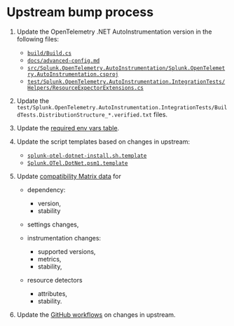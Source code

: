 # Upstream bump process

1. Update the OpenTelemetry .NET AutoInstrumentation version in the following files:

   - [`build/Build.cs`](../build/Build.cs)
   - [`docs/advanced-config.md`](./advanced-config.md)
   - [`src/Splunk.OpenTelemetry.AutoInstrumentation/Splunk.OpenTelemetry.AutoInstrumentation.csproj`](../src/Splunk.OpenTelemetry.AutoInstrumentation/Splunk.OpenTelemetry.AutoInstrumentation.csproj)
   - [`test/Splunk.OpenTelemetry.AutoInstrumentation.IntegrationTests/Helpers/ResourceExpectorExtensions.cs`](../test/Splunk.OpenTelemetry.AutoInstrumentation.IntegrationTests/Helpers/ResourceExpectorExtensions.cs)

1. Update the `test/Splunk.OpenTelemetry.AutoInstrumentation.IntegrationTests/BuildTests.DistributionStructure_*.verified.txt`
   files.

1. Update the [required env vars table](./advanced-config.md#manual-instrumentation).

1. Update the script templates based on changes in upstream:
   - [`splunk-otel-dotnet-install.sh.template`](../script-templates/splunk-otel-dotnet-install.sh.template)
   - [`Splunk.OTel.DotNet.psm1.template`](../script-templates/Splunk.OTel.DotNet.psm1.template)

1. Update [compatibility Matrix data](../tools/MatrixHelper) for

    - dependency:

        - version,
        - stability

    - settings changes,
    - instrumentation changes:

        - supported versions,
        - metrics,
        - stability,

    - resource detectors

        - attributes,
        - stability.

1. Update the [GitHub workflows](../.github/workflows) on changes in upstream.
